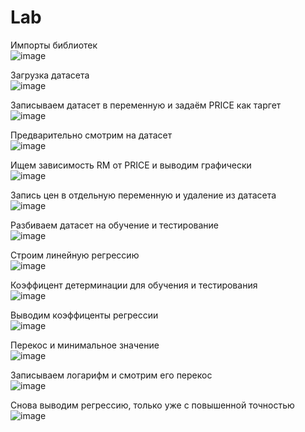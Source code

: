 # Lab
Импорты библиотек
<br/>
![image](https://user-images.githubusercontent.com/77869589/211698783-5e04dd64-972e-49a1-a4a1-38b892c475e4.png)

Загрузка датасета
<br/>
![image](https://user-images.githubusercontent.com/77869589/211698882-aec83574-2c37-4d6d-9795-028ca3f08929.png)

Записываем датасет в переменную и задаём PRICE как таргет
<br/>
![image](https://user-images.githubusercontent.com/77869589/211699289-5e02440e-a106-4069-8e1e-ca897f3c9408.png)

Предварительно смотрим на датасет
<br/>
![image](https://user-images.githubusercontent.com/77869589/211699383-62fac6a1-b48f-4137-a9ae-25aa4d63481f.png)
 
Ищем зависимость RM от PRICE и выводим графически
<br/>
![image](https://user-images.githubusercontent.com/77869589/211699849-89ff1a4c-3303-4d3b-85c0-e7d48bf70b1c.png)

Запись цен в отдельную переменную и удаление из датасета
<br/>
![image](https://user-images.githubusercontent.com/77869589/211703772-8fde7f61-ece2-47e7-b58a-c7165674e574.png)

Разбиваем датасет на обучение и тестирование
<br/>
![image](https://user-images.githubusercontent.com/77869589/211703886-7fce4203-3cae-406e-b54e-19af592fc298.png)

Строим линейную регрессию
<br/>
![image](https://user-images.githubusercontent.com/77869589/211704532-fe9d098b-1cc5-49b8-817b-d94a406f5660.png)

Коэффицент детерминации для обучения и тестирования
<br/>
![image](https://user-images.githubusercontent.com/77869589/211704927-09c55dc5-3ac3-46a8-ad5c-22b5e71cb53d.png)

Выводим коэффиценты регрессии
<br/>
![image](https://user-images.githubusercontent.com/77869589/211705301-005bbc4d-3c25-44cd-b604-9e2e7037150f.png)

Перекос и минимальное значение
<br/>
![image](https://user-images.githubusercontent.com/77869589/211705746-483ba225-3816-4c47-bc69-8851ad05926e.png)

Записываем логарифм и смотрим его перекос
<br/>
![image](https://user-images.githubusercontent.com/77869589/211706143-76e8392e-093d-4fa1-8521-245f6a35054f.png)

Снова выводим регрессию, только уже с повышенной точностью
<br/>
![image](https://user-images.githubusercontent.com/77869589/211706326-23d092f9-566a-4014-81bf-ec52423311e9.png)
















